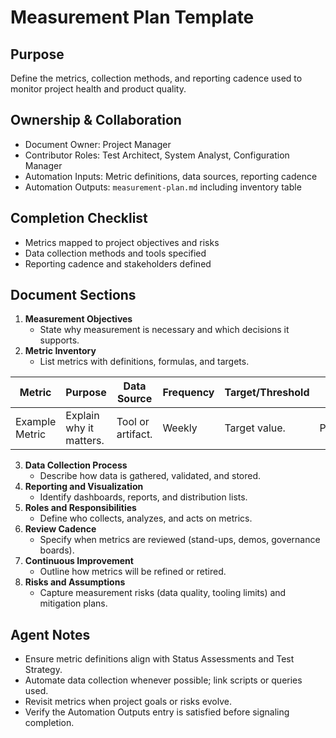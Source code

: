 # Measurement Plan Template

## Purpose
Define the metrics, collection methods, and reporting cadence used to monitor project health and product quality.

## Ownership & Collaboration
- Document Owner: Project Manager
- Contributor Roles: Test Architect, System Analyst, Configuration Manager
- Automation Inputs: Metric definitions, data sources, reporting cadence
- Automation Outputs: `measurement-plan.md` including inventory table

## Completion Checklist
- Metrics mapped to project objectives and risks
- Data collection methods and tools specified
- Reporting cadence and stakeholders defined

## Document Sections
1. **Measurement Objectives**
   - State why measurement is necessary and which decisions it supports.
2. **Metric Inventory**
   - List metrics with definitions, formulas, and targets.

| Metric | Purpose | Data Source | Frequency | Target/Threshold | Owner |
| --- | --- | --- | --- | --- | --- |
| Example Metric | Explain why it matters. | Tool or artifact. | Weekly | Target value. | Person/role. |

3. **Data Collection Process**
   - Describe how data is gathered, validated, and stored.
4. **Reporting and Visualization**
   - Identify dashboards, reports, and distribution lists.
5. **Roles and Responsibilities**
   - Define who collects, analyzes, and acts on metrics.
6. **Review Cadence**
   - Specify when metrics are reviewed (stand-ups, demos, governance boards).
7. **Continuous Improvement**
   - Outline how metrics will be refined or retired.
8. **Risks and Assumptions**
   - Capture measurement risks (data quality, tooling limits) and mitigation plans.

## Agent Notes
- Ensure metric definitions align with Status Assessments and Test Strategy.
- Automate data collection whenever possible; link scripts or queries used.
- Revisit metrics when project goals or risks evolve.
- Verify the Automation Outputs entry is satisfied before signaling completion.
